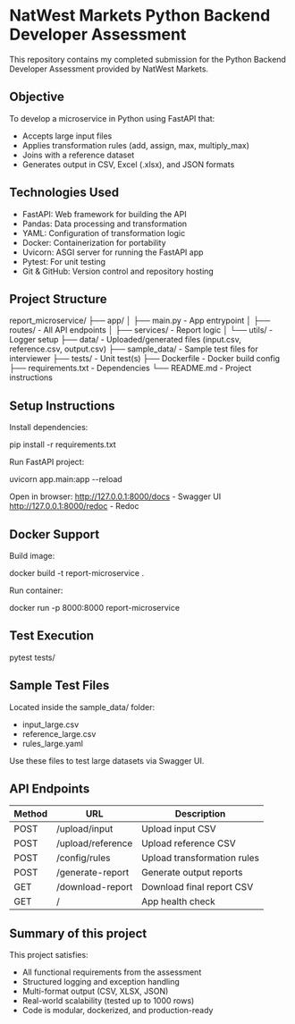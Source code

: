 # NatWest Markets Python Backend Developer Assessment

This repository contains my completed submission for the Python Backend Developer Assessment provided by NatWest Markets.


## Objective
To develop a microservice in Python using FastAPI that:
- Accepts large input files
- Applies transformation rules (add, assign, max, multiply_max)
- Joins with a reference dataset
- Generates output in CSV, Excel (.xlsx), and JSON formats


## Technologies Used
- FastAPI: Web framework for building the API
- Pandas: Data processing and transformation
- YAML: Configuration of transformation logic
- Docker: Containerization for portability
- Uvicorn: ASGI server for running the FastAPI app
- Pytest: For unit testing
- Git & GitHub: Version control and repository hosting


## Project Structure
report_microservice/
├── app/
│   ├── main.py                - App entrypoint
│   ├── routes/                - All API endpoints
│   ├── services/              - Report logic
│   └── utils/                 - Logger setup
├── data/                     - Uploaded/generated files (input.csv, reference.csv, output.csv)
├── sample_data/              - Sample test files for interviewer
├── tests/                    - Unit test(s)
├── Dockerfile                - Docker build config
├── requirements.txt          - Dependencies
└── README.md                 - Project instructions


## Setup Instructions

Install dependencies:

pip install -r requirements.txt

Run FastAPI project:

uvicorn app.main:app --reload

Open in browser:
http://127.0.0.1:8000/docs - Swagger UI
http://127.0.0.1:8000/redoc - Redoc


## Docker Support
Build image:

docker build -t report-microservice .

Run container:

docker run -p 8000:8000 report-microservice


## Test Execution

pytest tests/


## Sample Test Files
Located inside the sample_data/ folder:
- input_large.csv
- reference_large.csv
- rules_large.yaml

Use these files to test large datasets via Swagger UI.


## API Endpoints
Method | URL | Description
-------|-----|------------
POST   | /upload/input     | Upload input CSV
POST   | /upload/reference | Upload reference CSV
POST   | /config/rules     | Upload transformation rules
POST   | /generate-report  | Generate output reports
GET    | /download-report  | Download final report CSV
GET    | /                 | App health check


## Summary of this project 
This project satisfies:
- All functional requirements from the assessment 
- Structured logging and exception handling
- Multi-format output (CSV, XLSX, JSON)
- Real-world scalability (tested up to 1000 rows)
- Code is modular, dockerized, and production-ready
